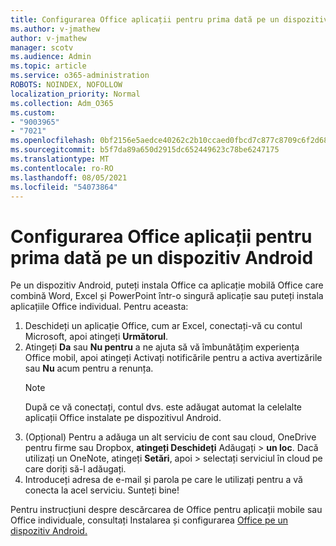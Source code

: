 ```yaml
---
title: Configurarea Office aplicații pentru prima dată pe un dispozitiv Android
ms.author: v-jmathew
author: v-jmathew
manager: scotv
ms.audience: Admin
ms.topic: article
ms.service: o365-administration
ROBOTS: NOINDEX, NOFOLLOW
localization_priority: Normal
ms.collection: Adm_O365
ms.custom:
- "9003965"
- "7021"
ms.openlocfilehash: 0bf2156e5aedce40262c2b10ccaed0fbcd7c877c8709c6f2d68d20bdad7dd517
ms.sourcegitcommit: b5f7da89a650d2915dc652449623c78be6247175
ms.translationtype: MT
ms.contentlocale: ro-RO
ms.lasthandoff: 08/05/2021
ms.locfileid: "54073864"
---
```

# <a name="set-up-office-apps-for-the-first-time-on-an-android-device"></a>Configurarea Office aplicații pentru prima dată pe un dispozitiv Android

Pe un dispozitiv Android, puteți instala Office ca aplicație mobilă Office care combină Word, Excel și PowerPoint într-o singură aplicație sau puteți instala aplicațiile Office individual. Pentru aceasta:

1. Deschideți un aplicație Office, cum ar Excel, conectați-vă cu contul Microsoft, apoi atingeți **Următorul**.
2. Atingeți **Da** sau **Nu pentru** a ne ajuta să vă  îmbunătățim experiența Office mobil, apoi atingeți Activați notificările pentru a activa avertizările sau **Nu** acum pentru a renunța.
    > [!NOTE]
    > După ce vă conectați, contul dvs. este adăugat automat la celelalte aplicații Office instalate pe dispozitivul Android.
3. (Opțional) Pentru a adăuga un alt serviciu de cont sau cloud, OneDrive pentru firme sau Dropbox, **atingeți Deschideți** Adăugați  >  **un loc**. Dacă utilizați un OneNote, atingeți **Setări**, apoi  >  selectați serviciul în cloud pe care doriți să-l adăugați.
4. Introduceți adresa de e-mail și parola pe care le utilizați pentru a vă conecta la acel serviciu. Sunteți bine!

Pentru instrucțiuni despre descărcarea de Office pentru aplicații mobile sau Office individuale, consultați Instalarea și configurarea [Office pe un dispozitiv Android.](https://go.microsoft.com/fwlink/?linkid=2135287)
